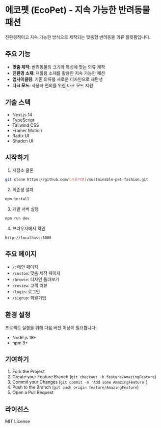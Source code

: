 # 에코펫 (EcoPet) - 지속 가능한 반려동물 패션

친환경적이고 지속 가능한 방식으로 제작되는 맞춤형 반려동물 의류 플랫폼입니다.

## 주요 기능

- **맞춤 제작**: 반려동물의 크기와 특성에 맞는 의류 제작
- **친환경 소재**: 재활용 소재를 활용한 지속 가능한 패션
- **업사이클링**: 기존 의류를 새로운 디자인으로 재탄생
- **다크 모드**: 사용자 편의를 위한 다크 모드 지원

## 기술 스택

- Next.js 14
- TypeScript
- Tailwind CSS
- Framer Motion
- Radix UI
- Shadcn UI

## 시작하기

1. 저장소 클론

```bash
git clone https://github.com/[사용자명]/sustainable-pet-fashion.git
```

2. 의존성 설치

```bash
npm install
```

3. 개발 서버 실행

```bash
npm run dev
```

4. 브라우저에서 확인

```
http://localhost:3000
```

## 주요 페이지

- `/`: 메인 페이지
- `/custom`: 맞춤 제작 페이지
- `/browse`: 디자인 둘러보기
- `/review`: 고객 리뷰
- `/login`: 로그인
- `/signup`: 회원가입

## 환경 설정

프로젝트 실행을 위해 다음 버전 이상이 필요합니다:

- Node.js 18+
- npm 9+

## 기여하기

1. Fork the Project
2. Create your Feature Branch (`git checkout -b feature/AmazingFeature`)
3. Commit your Changes (`git commit -m 'Add some AmazingFeature'`)
4. Push to the Branch (`git push origin feature/AmazingFeature`)
5. Open a Pull Request

## 라이선스

MIT License
